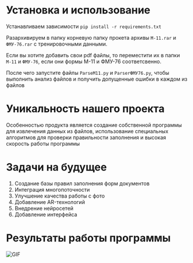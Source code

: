 <div align='left'>
<h1>Установка и использование</h1>
</div>
<div>
  
  Устанавливаем зависимости `pip install -r requirements.txt` 
  
  Разархивируем в папку корневую папку прокета архивы `М-11.rar` и `ФМУ-76.rar` с тренировочными данными.
  
  Если вы хотите добавить свои pdf файлы, то переместити их в папки `М-11` и `ФМУ-76`, если они формы М-11 и ФМУ-76 соответсвенно.
  
  После чего запустите файлы `ParseM11.py` и `ParserФМУ76.py`, чтобы выполнить анализ файлов и получить допущенные ошибки в каждом из файлов
</div>
<div align='left'>
  <h1>Уникальность нашего проекта</h1>
</div>
<div>
  Особенностью продукта является создание собственной программы для извлечения данных из файлов, использование специальных алгоритмов для проверки правильности заполнения и высокая скорость работы программы
</div>
<div align='left'>
  <h1>Задачи на будущее</h1>
</div> 
<div>
  <ol>
   <li>Создание базы правил заполнения форм документов</li>
   <li>Интеграция многопоточности</li>
   <li>Улучшение качества работы с фото</li>
   <li>Добавление AR-технологий</li>
   <li>Внедрение нейросетей</li>
   <li>Добавление интерфейса</li>
  </ol>
</div>
<div align='left'>
<h1>Результаты работы программы</h1>
</div> 
<div>
<img alt="GIF" src="demka.gif"/>
</div>
